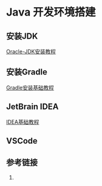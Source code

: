 # Java 开发环境搭建


## 安装JDK

[Oracle-JDK安装教程](work/programming/Java/Operation/Oracle-JDK安装教程.md)


## 安装Gradle

[Gradle安装基础教程](work/programming/Java/Tools/Gradle/Gradle安装基础教程.md)


## JetBrain IDEA

[IDEA基础教程](work/tools/JetBrains/IDEA基础教程.md)

## VSCode




## 参考链接
1. 